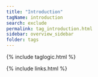 ```yaml
---
title: "Introduction"
tagName: introduction
search: exclude
permalink: tag_introduction.html
sidebar: overview_sidebar
folder: tags
---
```

{% include taglogic.html %}

{% include links.html %}
